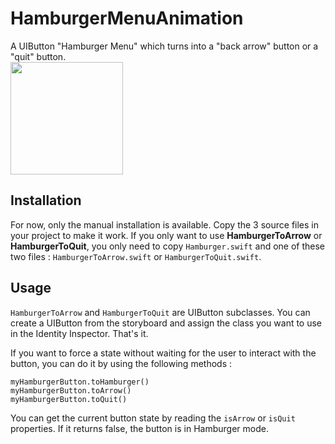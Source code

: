 # HamburgerMenuAnimation
A UIButton "Hamburger Menu" which turns into a "back arrow" button or a "quit" button.<br/>
<img src="https://i.imgur.com/JiKCJol.gif" data-canonical-src="https://i.imgur.com/JiKCJol.gif" width="180"/>

## Installation
For now, only the manual installation is available. Copy the 3 source files in your project to make it work. If you only want to use **HamburgerToArrow** or **HamburgerToQuit**, you only need to copy `Hamburger.swift` and one of these two files : `HamburgerToArrow.swift` or `HamburgerToQuit.swift`.

## Usage
`HamburgerToArrow` and `HamburgerToQuit` are UIButton subclasses. You can create a UIButton from the storyboard and assign the class you want to use in the Identity Inspector. That's it.

If you want to force a state without waiting for the user to interact with the button, you can do it by using the following methods :
```
myHamburgerButton.toHamburger()
myHamburgerButton.toArrow()
myHamburgerButton.toQuit()
```

You can get the current button state by reading the `isArrow` or `isQuit` properties. If it returns false, the button is in Hamburger mode.
